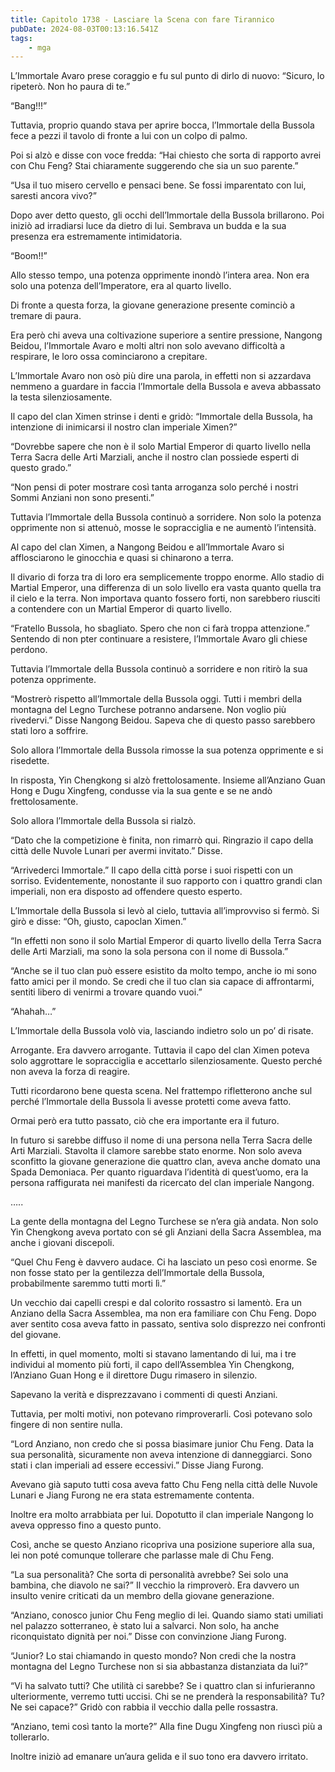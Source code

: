 ```yaml
---
title: Capitolo 1738 - Lasciare la Scena con fare Tirannico
pubDate: 2024-08-03T00:13:16.541Z
tags:
    - mga
---
```



L’Immortale Avaro prese coraggio e fu sul punto di dirlo di nuovo: “Sicuro, lo ripeterò. Non ho paura di te.”


“Bang!!!”


Tuttavia, proprio quando stava per aprire bocca, l’Immortale della Bussola fece a pezzi il tavolo di fronte a lui con un colpo di palmo.


Poi si alzò e disse con voce fredda: “Hai chiesto che sorta di rapporto avrei con Chu Feng? Stai chiaramente suggerendo che sia un suo parente.”

“Usa il tuo misero cervello e pensaci bene. Se fossi imparentato con lui, saresti ancora vivo?”


Dopo aver detto questo, gli occhi dell’Immortale della Bussola brillarono. Poi iniziò ad irradiarsi luce da dietro di lui. Sembrava un budda e la sua presenza era estremamente intimidatoria.


“Boom!!”


Allo stesso tempo, una potenza opprimente inondò l’intera area. Non era solo una potenza dell’Imperatore, era al quarto livello.


Di fronte a questa forza, la giovane generazione presente cominciò a tremare di paura.


Era però chi aveva una coltivazione superiore a sentire pressione, Nangong Beidou, l’Immortale Avaro e molti altri non solo avevano difficoltà a respirare, le loro ossa cominciarono a crepitare.


L’Immortale Avaro non osò più dire una parola, in effetti non si azzardava nemmeno a guardare in faccia l’Immortale della Bussola e aveva abbassato la testa silenziosamente.


Il capo del clan Ximen strinse i denti e gridò: “Immortale della Bussola, ha intenzione di inimicarsi il nostro clan imperiale Ximen?”


“Dovrebbe sapere che non è il solo Martial Emperor di quarto livello nella Terra Sacra delle Arti Marziali, anche il nostro clan possiede esperti di questo grado.”


“Non pensi di poter mostrare così tanta arroganza solo perché i nostri Sommi Anziani non sono presenti.”


Tuttavia l’Immortale della Bussola continuò a sorridere. Non solo la potenza opprimente non si attenuò, mosse le sopracciglia e ne aumentò l’intensità.


Al capo del clan Ximen, a Nangong Beidou e all’Immortale Avaro si afflosciarono le ginocchia e quasi si chinarono a terra.


Il divario di forza tra di loro era semplicemente troppo enorme. Allo stadio di Martial Emperor, una differenza di un solo livello era vasta quanto quella tra il cielo e la terra. Non importava quanto fossero forti, non sarebbero riusciti a contendere con un Martial Emperor di quarto livello.


“Fratello Bussola, ho sbagliato. Spero che non ci farà troppa attenzione.” Sentendo di non pter continuare a resistere, l’Immortale Avaro gli chiese perdono.


Tuttavia l’Immortale della Bussola continuò a sorridere e non ritirò la sua potenza opprimente.


“Mostrerò rispetto all’Immortale della Bussola oggi. Tutti i membri della montagna del Legno Turchese potranno andarsene. Non voglio più rivedervi.” Disse Nangong Beidou. Sapeva che di questo passo sarebbero stati loro a soffrire.


Solo allora l’Immortale della Bussola rimosse la sua potenza opprimente e si risedette.


In risposta, Yin Chengkong si alzò frettolosamente. Insieme all’Anziano Guan Hong e Dugu Xingfeng, condusse via la sua gente e se ne andò frettolosamente.


Solo allora l’Immortale della Bussola si rialzò.


“Dato che la competizione è finita, non rimarrò qui. Ringrazio il capo della città delle Nuvole Lunari per avermi invitato.” Disse.


“Arrivederci Immortale.” Il capo della città porse i suoi rispetti con un sorriso. Evidentemente, nonostante il suo rapporto con i quattro grandi clan imperiali, non era disposto ad offendere questo esperto.


L’Immortale della Bussola si levò al cielo, tuttavia all’improvviso si fermò. Si girò e disse: “Oh, giusto, capoclan Ximen.”


“In effetti non sono il solo Martial Emperor di quarto livello della Terra Sacra delle Arti Marziali, ma sono la sola persona con il nome di Bussola.”


“Anche se il tuo clan può essere esistito da molto tempo, anche io mi sono fatto amici per il mondo. Se credi che il tuo clan sia capace di affrontarmi, sentiti libero di venirmi a trovare quando vuoi.”


“Ahahah…”


L’Immortale della Bussola volò via, lasciando indietro solo un po’ di risate.


Arrogante. Era davvero arrogante. Tuttavia il capo del clan Ximen poteva solo aggrottare le sopracciglia e accettarlo silenziosamente. Questo perché non aveva la forza di reagire.


Tutti ricordarono bene questa scena. Nel frattempo rifletterono anche sul perché l’Immortale della Bussola li avesse protetti come aveva fatto.


Ormai però era tutto passato, ciò che era importante era il futuro.


In futuro si sarebbe diffuso il nome di una persona nella Terra Sacra delle Arti Marziali. Stavolta il clamore sarebbe stato enorme. Non solo aveva sconfitto la giovane generazione die quattro clan, aveva anche domato una Spada Demoniaca. Per quanto riguardava l’identità di quest’uomo, era la persona raffigurata nei manifesti da ricercato del clan imperiale Nangong.


…..

La gente della montagna del Legno Turchese se n’era già andata. Non solo Yin Chengkong aveva portato con sé gli Anziani della Sacra Assemblea, ma anche i giovani discepoli.

“Quel Chu Feng è davvero audace. Ci ha lasciato un peso così enorme. Se non fosse stato per la gentilezza dell’Immortale della Bussola, probabilmente saremmo tutti morti lì.”


Un vecchio dai capelli crespi e dal colorito rossastro si lamentò. Era un Anziano della Sacra Assemblea, ma non era familiare con Chu Feng. Dopo aver sentito cosa aveva fatto in passato, sentiva solo disprezzo nei confronti del giovane.

In effetti, in quel momento, molti si stavano lamentando di lui, ma i tre individui al momento più forti, il capo dell’Assemblea Yin Chengkong, l’Anziano Guan Hong e il direttore Dugu rimasero in silenzio.


Sapevano la verità e disprezzavano i commenti di questi Anziani.


Tuttavia, per molti motivi, non potevano rimproverarli. Così potevano solo fingere di non sentire nulla.

“Lord Anziano, non credo che si possa biasimare junior Chu Feng. Data la sua personalità, sicuramente non aveva intenzione di danneggiarci. Sono stati i clan imperiali ad essere eccessivi.” Disse Jiang Furong.


Avevano già saputo tutti cosa aveva fatto Chu Feng nella città delle Nuvole Lunari e Jiang Furong ne era stata estremamente contenta.


Inoltre era molto arrabbiata per lui. Dopotutto il clan imperiale Nangong lo aveva oppresso fino a questo punto.


Così, anche se questo Anziano ricopriva una posizione superiore alla sua, lei non poté comunque tollerare che parlasse male di Chu Feng.


“La sua personalità? Che sorta di personalità avrebbe? Sei solo una bambina, che diavolo ne sai?” Il vecchio la rimproverò. Era davvero un insulto venire criticati da un membro della giovane generazione.

“Anziano, conosco junior Chu Feng meglio di lei. Quando siamo stati umiliati nel palazzo sotterraneo, è stato lui a salvarci. Non solo, ha anche riconquistato dignità per noi.” Disse con convinzione Jiang Furong.


“Junior? Lo stai chiamando in questo mondo? Non credi che la nostra montagna del Legno Turchese non si sia abbastanza distanziata da lui?”


“Vi ha salvato tutti? Che utilità ci sarebbe? Se i quattro clan si infurieranno ulteriormente, verremo tutti uccisi. Chi se ne prenderà la responsabilità? Tu? Ne sei capace?” Gridò con rabbia il vecchio dalla pelle rossastra.

“Anziano, temi così tanto la morte?” Alla fine Dugu Xingfeng non riuscì più a tollerarlo.


Inoltre iniziò ad emanare un’aura gelida e il suo tono era davvero irritato.



